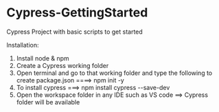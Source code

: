 # Cypress-GettingStarted
Cypress Project with basic scripts to get started

Installation:
1. Install node & npm
2. Create a Cypress working folder
3. Open terminal and go to that working folder and type the following to create package.json ====> npm init -y
4. To install cypress ===> npm install cypress --save-dev
5. Open the workspace folder in any IDE such as VS code ==> Cypress folder will be available
